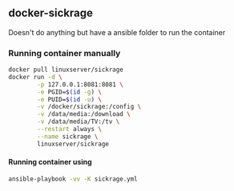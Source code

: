## docker-sickrage
Doesn't do anything but have a ansible folder to run the container

### Running container manually

```bash
docker pull linuxserver/sickrage
docker run -d \
        -p 127.0.0.1:8081:8081 \
        -e PGID=$(id -g) \
        -e PUID=$(id -u) \
        -v /docker/sickrage:/config \
        -v /data/media:/download \
        -v /data/media/TV:/tv \
        --restart always \
        --name sickrage \
        linuxserver/sickrage
```

#### Running container using 
```bash
ansible-playbook -vv -K sickrage.yml
```
